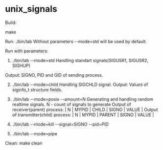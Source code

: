 # unix_signals

Build:

make

Run:
./bin/lab
Without parameters --mode=std will be used by default.

Run with parameters:

1. ./bin/lab --mode=std
Handling standart signals(SIGUSR1, SIGUSR2, SIGHUP)

Output: SIGNO, PID and GID of sending process.

2. ./bin/lab --mode=child
Handling SIGCHLD signal.
Output:
Values of siginfo_t structure fields.

3. ./bin/lab --mode=posix --amount=N
Generating and handling random realtime signals. N - count of signals to generate
Output of receiver(parent) process:
|  N  | MYPID | CHILD | SIGNO | VALUE |
Output of transmitter(child) process:
|  N  | MYPID | PARENT | SIGNO | VALUE |

4. ./bin/lab --mode=kill --signal=SIGNO --pid=PID

5. ./bin/lab --mode=pipe



Clean:
make clean
